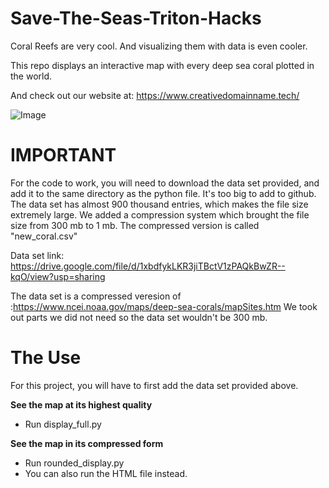 # Save-The-Seas-Triton-Hacks

Coral Reefs are very cool.
And visualizing them with data is even cooler.

This repo displays an interactive map with every deep sea coral plotted in the world.

And check out our website at:
https://www.creativedomainname.tech/

![Image]([https://imgur.com/gallery/mNgLKUf](https://imgur.com/gallery/mNgLKUf))




# IMPORTANT

For the code to work, you will need to download the data set provided, and add it to the same directory as the python file.
It's too big to add to github. The data set has almost 900 thousand entries, which makes the file size extremely large. We added a compression system which brought the file size from 300 mb to 1 mb. The compressed version is called "new_coral.csv"

Data set link: https://drive.google.com/file/d/1xbdfykLKR3jiTBctV1zPAQkBwZR--kqO/view?usp=sharing

The data set is a compressed veresion of :https://www.ncei.noaa.gov/maps/deep-sea-corals/mapSites.htm
We took out parts we did not need so the data set wouldn't be 300 mb.

# The Use

For this project, you will have to first add the data set provided above.

**See the map at its highest quality**

-  Run display_full.py

**See the map in its compressed form**

-  Run rounded_display.py
-  You can also run the HTML file instead.


